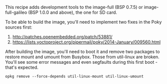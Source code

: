 This recipe adds development tools to the image-full (BSP 0.7.5) or
image-full-galileo (BSP 1.0.0 and above), the one for SD card.

To be able to build the image, you'll need to implement two fixes in the Poky
sources first:

1) http://patches.openembedded.org/patch/53881/
2) https://lists.yoctoproject.org/pipermail/poky/2014-January/009560.html

After building the image, you'll need to boot it and remove two packages to
restore mount and umount from Busybox. Those from util-linux are broken.
You'll see some error messages and even segfaults during this first boot - that's expected.

```
opkg remove --force-depends util-linux-mount util-linux-umount
```

